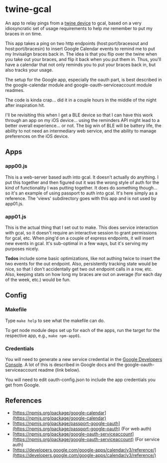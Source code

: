 # twine-gcal

An app to relay pings from a [twine device](http://store.supermechanical.com/products/twine-only) to gcal, based on a very idiosyncratic set of usage requirements to help *me* remember to put my braces in on time.

This app takes a ping on two http endpoints (host:port/bracesout and host:port/bracesin) to insert Google Calendar events to remind me to put my Invisalign braces back in.  The idea is that you flip over the twine when you take out your braces, and flip it back when you put them in.  Thus, you'll have a calendar that not only reminds you to put your braces back in, but also tracks your usage.

The setup for the Google app, especially the oauth part, is best described in the google-calendar module and google-oauth-serviceaccount module readmes.

The code is kinda crap... did it in a couple hours in the middle of the night after inspiration hit.  

I'll be revisiting this when I get a BLE device so that I can have this work through an app on my iOS device... using the reminders API might lead to a better overall experience... or not.  The big win of BLE will be battery life, the ability to not need an intermediary web service, and the ability to manage preferences on the iOS device.

## Apps

### app00.js

This is a web-server based auth into gcal.  It doesn't actually do anything.  I put this together and then figured out it was the wrong style of auth for the kind of functionality I was putting together.  It does do something though... so it's an example of using passport to auth into gcal.  It's here simply as a reference.  The 'views' subdirectory goes with this app and is not used by app01.js.

### app01.js

This is the actual thing that I set out to make.  This does service interaction with gcal, so it doesn't require an interactive session to grant permissions for gcal, etc.  When ping'd on a couple of express endpoints, it will insert new events in gcal.  It's sub-optimal in a few ways, but it's serving my purposes nicely.

**Todos** include some basic optimizations, like not authing twice to insert the two events for the out endpoint.  Also, persistently tracking state would be nice, so that I don't accidentally get two out endpoint calls in a row, etc.  Also, keeping stats on how long my braces are out on average (for each day of the week, etc.) would be fun.

## Config

### Makefile

Type `make help` to see what the makefile can do.

To get node module deps set up for each of the apps, run the target for the respective app, e.g., `make npm-app01`.

### Credentials

You will need to generate a new service credential in the [Google Developers Console](https://cloud.google.com/console#/project).  A lot of this is described in Google docs and the google-oauth-serviceaccount readme (link below).

You will need to edit oauth-config.json to include the app credentials you get from Google.

## References

* [https://npmjs.org/package/google-calendar](https://npmjs.org/package/google-calendar)
* [https://npmjs.org/package/passport-google-oauth](https://npmjs.org/package/passport-google-oauth) (For web auth)
* [https://npmjs.org/package/google-oauth-serviceaccount](https://npmjs.org/package/google-oauth-serviceaccount) (For service auth)
* [https://developers.google.com/google-apps/calendar/v3/reference/](https://developers.google.com/google-apps/calendar/v3/reference/)



